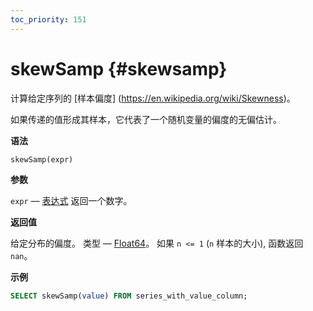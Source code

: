 ```yaml
---
toc_priority: 151
---
```


# skewSamp {#skewsamp}

计算给定序列的 [样本偏度] (https://en.wikipedia.org/wiki/Skewness)。

如果传递的值形成其样本，它代表了一个随机变量的偏度的无偏估计。

**语法**

``` sql
skewSamp(expr)
```

**参数**

`expr` — [表达式](../../../sql-reference/syntax.md#syntax-expressions) 返回一个数字。

**返回值**

给定分布的偏度。 类型 — [Float64](../../../sql-reference/data-types/float.md)。 如果 `n <= 1` (`n` 样本的大小), 函数返回 `nan`。

**示例**

``` sql
SELECT skewSamp(value) FROM series_with_value_column;
```
